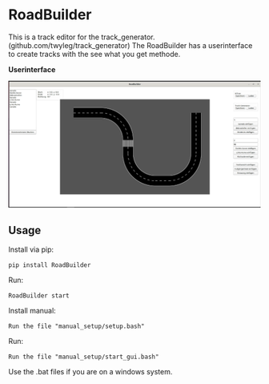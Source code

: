 # RoadBuilder

This is a track editor for the track_generator. (github.com/twyleg/track_generator)
The RoadBuilder has a userinterface to create tracks with the see what you get methode.

**Userinterface**

![Userinterface](doc/png/userinterface.png)

## Usage

Install via pip:

    pip install RoadBuilder

Run:

    RoadBuilder start

Install manual:

    Run the file "manual_setup/setup.bash"

Run:

    Run the file "manual_setup/start_gui.bash"

Use the .bat files if you are on a windows system.
